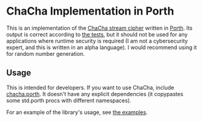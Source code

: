 # ChaCha Implementation in Porth

This is an implementation of the [ChaCha stream
cipher](https://en.wikipedia.org/wiki/ChaCha_(cipher)#ChaCha_variant) written in
[Porth](https://gitlab.com/tsoding/porth). Its output is correct according to
[the tests](./src/test.porth), but it should not be used for any applications
where runtime security is required (I am not a cybersecurity expert, and this is
written in an alpha language). I would recommend using it for random number
generation.

## Usage

This is intended for developers. If you want to use ChaCha, include
[chacha.porth](./src/chacha.porth). It doesn't have any explicit dependencies
(it copypastes some std.porth procs with different namespaces).

For an example of the library's usage, see [the examples](./examples).
